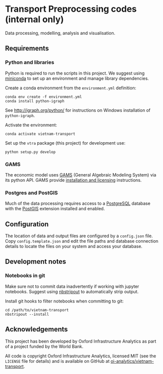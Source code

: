 # Transport Preprocessing codes (internal only)

Data processing, modelling, analysis and visualisation.


## Requirements

### Python and libraries

Python is required to run the scripts in this project. We suggest using
[miniconda](https://conda.io/miniconda.html) to set up an environment and manage library
dependencies.

Create a conda environment from the `environment.yml` definition:

    conda env create -f environment.yml
    conda install python-igraph

See http://igraph.org/python/ for instructions on Windows installation of `python-igraph`.

Activate the environment:

    conda activate vietnam-transport

Set up the `vtra` package (this project) for development use:

    python setup.py develop


### GAMS

The economic model uses [GAMS](https://www.gams.com/) (General Algebraic Modeling System) via
its python API. GAMS provide [installation and
licensing](https://www.gams.com/latest/docs/UG_MAIN.htm) instructions.


### Postgres and PostGIS

Much of the data processing requires access to a [PostgreSQL](https://www.postgresql.org/)
database with the [PostGIS](http://postgis.net/) extension installed and enabled.


## Configuration

The location of data and output files are configured by a `config.json` file.  Copy
`config.template.json` and edit the file paths and database connection details to locate
the files on your system and access your database.


## Development notes

### Notebooks in git

Make sure not to commit data inadvertently if working with jupyter notebooks. Suggest using
[nbstripout](https://github.com/kynan/nbstripout) to automatically strip output.

Install git hooks to filter notebooks when committing to git:

    cd /path/to/vietnam-transport
    nbstripout --install


## Acknowledgements

This project has been developed by Oxford Infrastructure Analytics as part of a project funded
by the World Bank.

All code is copyright Oxford Infrastructure Analytics, licensed MIT (see the `LICENSE` file for
details) and is available on GitHub at
[oi-analytics/vietnam-transport](https://github.com/oi-analytics/vietnam-transport).
